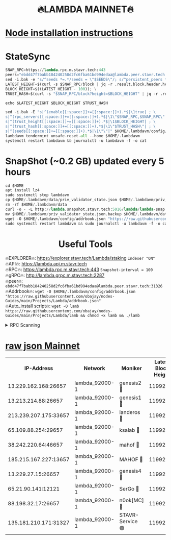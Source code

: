 <h1 align="center"> 🔥LAMBDA MAINNET🔥</h1>


[Node installation instructions](https://github.com/obajay/nodes-Guides/tree/main/Projects/Lambda)
=


# StateSync
```python
SNAP_RPC=https://lambda.rpc.m.stavr.tech:443
peers="ebdd47f7babb184240258d2fc6fba61bd994edaa@lambda.peer.stavr.tech:31326" 
sed -i.bak -e "s/^seeds *=.*/seeds = \"$SEEDS\"/; s/^persistent_peers *=.*/persistent_peers = \"$PEERS\"/" $HOME/.lambdavm/config/config.toml
LATEST_HEIGHT=$(curl -s $SNAP_RPC/block | jq -r .result.block.header.height); \
BLOCK_HEIGHT=$((LATEST_HEIGHT - 100)); \
TRUST_HASH=$(curl -s "$SNAP_RPC/block?height=$BLOCK_HEIGHT" | jq -r .result.block_id.hash)

echo $LATEST_HEIGHT $BLOCK_HEIGHT $TRUST_HASH

sed -i.bak -E "s|^(enable[[:space:]]+=[[:space:]]+).*$|\1true| ; \
s|^(rpc_servers[[:space:]]+=[[:space:]]+).*$|\1\"$SNAP_RPC,$SNAP_RPC\"| ; \
s|^(trust_height[[:space:]]+=[[:space:]]+).*$|\1$BLOCK_HEIGHT| ; \
s|^(trust_hash[[:space:]]+=[[:space:]]+).*$|\1\"$TRUST_HASH\"| ; \
s|^(seeds[[:space:]]+=[[:space:]]+).*$|\1\"\"|" $HOME/.lambdavm/config/config.toml
lambdavm tendermint unsafe-reset-all --home $HOME/.lambdavm
systemctl restart lambdavm && journalctl -u lambdavm -f -o cat

```
# SnapShot (~0.2 GB) updated every 5 hours
```python
cd $HOME
apt install lz4
sudo systemctl stop lambdavm
cp $HOME/.lambdavm/data/priv_validator_state.json $HOME/.lambdavm/priv_validator_state.json.backup
rm -rf $HOME/.lambdavm/data
curl -o - -L http://lambda.snapshot.stavr.tech:5016/lambda/lambda-snap.tar.lz4 | lz4 -c -d - | tar -x -C $HOME/.lambdavm --strip-components 2
mv $HOME/.lambdavm/priv_validator_state.json.backup $HOME/.lambdavm/data/priv_validator_state.json
wget -O $HOME/.lambdavm/config/addrbook.json "https://raw.githubusercontent.com/obajay/nodes-Guides/main/Projects/Lambda/addrbook.json"
sudo systemctl restart lambdavm && sudo journalctl -u lambdavm -f -o cat
```
 <h1 align="center"> Useful Tools</h1>

🔥EXPLORER🔥:      https://explorer.stavr.tech/Lambda/staking	        `Indexer "ON"` \
🔥API🔥: 			 		 https://lambda.api.m.stavr.tech \
🔥RPC🔥:           https://lambda.rpc.m.stavr.tech:443	              `Snapshot-interval = 100` \
🔥gRPC🔥:          http://lambda.grpc.m.stavr.tech:2287 \
🔥peer🔥:					 `ebdd47f7babb184240258d2fc6fba61bd994edaa@lambda.peer.stavr.tech:31326` \
🔥Addrbook🔥:    ```wget -O $HOME/.lambdavm/config/addrbook.json "https://raw.githubusercontent.com/obajay/nodes-Guides/main/Projects/Lambda/addrbook.json"``` \
🔥Auto_install script🔥: ```wget -O lamb https://raw.githubusercontent.com/obajay/nodes-Guides/main/Projects/Lambda/lamb && chmod +x lamb && ./lamb```


<details>
<summary>RPC Scanning</summary>

<h2 align="center"> We scan nodes in real time every 4 hours. And we provide the final result of RPC endpoints.
We cannot influence the operation of these nodes in any way. </h2>


```python
If Voting Power is higher than 0 --> then the Node is a validator of the network and may be subject to attack and be a potential threat to the chain.
```
```python
We marked such validators with a red symbol
```

</details>

[raw json Mainnet](https://rpc-check.lambm.stavr.tech/lambm/rpc-lambm-result.json)
=


<table><tr><th>IP-Address</th><th>Network</th><th>Moniker</th><th>Latest Block Height</th><th>Earliest Block Height</th><th>Catching Up</th><th>Tx Index</th><th>Voting Power</th><th>Scan Time</th></tr><tr><td>13.229.162.168:26657</td><td>lambda_92000-1</td><td>genesis2 🔴</td><td>11992701</td><td>1</td><td>False</td><td>on</td><td>15426634</td><td>2024-03-02T11:42:47.497908441UTC</td></tr><tr><td>13.213.214.88:26657</td><td>lambda_92000-1</td><td>genesis1 🔴</td><td>11992701</td><td>1</td><td>False</td><td>on</td><td>737835</td><td>2024-03-02T11:42:52.262953161UTC</td></tr><tr><td>213.239.207.175:33657</td><td>lambda_92000-1</td><td>landeros 🔴</td><td>11992699</td><td>8136001</td><td>False</td><td>off</td><td>1821136</td><td>2024-03-02T11:42:42.167781097UTC</td></tr><tr><td>65.109.88.254:29657</td><td>lambda_92000-1</td><td>ksalab 🔴</td><td>11992702</td><td>8715001</td><td>False</td><td>on</td><td>510465</td><td>2024-03-02T11:42:56.970841177UTC</td></tr><tr><td>38.242.220.64:46657</td><td>lambda_92000-1</td><td>mahof 🔴</td><td>11992703</td><td>10131001</td><td>False</td><td>off</td><td>770350</td><td>2024-03-02T11:43:01.707916506UTC</td></tr><tr><td>185.215.167.227:13657</td><td>lambda_92000-1</td><td>MAHOF 🔴</td><td>11992701</td><td>10134001</td><td>False</td><td>on</td><td>2051510</td><td>2024-03-02T11:42:51.035026146UTC</td></tr><tr><td>13.229.27.15:26657</td><td>lambda_92000-1</td><td>genesis4 🔴</td><td>11992701</td><td>11043001</td><td>False</td><td>on</td><td>9577262</td><td>2024-03-02T11:42:50.753094193UTC</td></tr><tr><td>65.21.90.141:12121</td><td>lambda_92000-1</td><td>SerGo 🔴</td><td>11992703</td><td>11892703</td><td>False</td><td>off</td><td>10618443</td><td>2024-03-02T11:43:01.422267626UTC</td></tr><tr><td>88.198.32.17:26657</td><td>lambda_92000-1</td><td>n0ok[MC] 🔴</td><td>11992703</td><td>11892703</td><td>False</td><td>off</td><td>1578630</td><td>2024-03-02T11:43:03.947547719UTC</td></tr><tr><td>135.181.210.171:31327</td><td>lambda_92000-1</td><td>STAVR-Service 🟢</td><td>11992702</td><td>11992001</td><td>False</td><td>on</td><td>0</td><td>2024-03-02T11:42:56.653995987UTC</td></tr></table>
